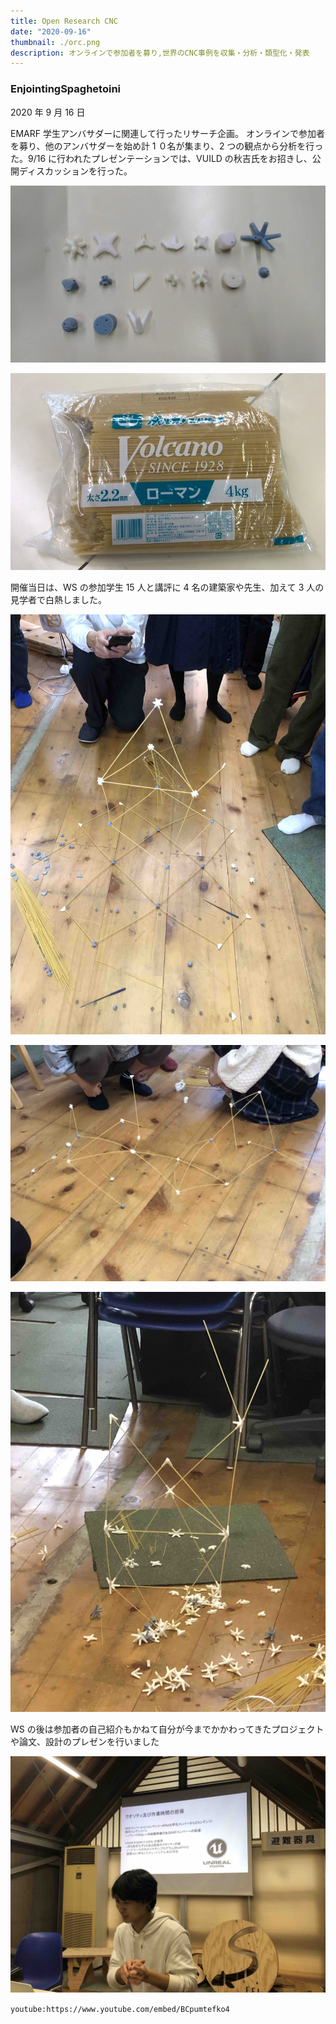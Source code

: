 ```yaml
---
title: Open Research CNC
date: "2020-09-16"
thumbnail: ./orc.png
description: オンラインで参加者を募り,世界のCNC事例を収集・分析・類型化・発表
---
```


### EnjointingSpaghetoini

2020 年 9 月 16 日

EMARF 学生アンバサダーに関連して行ったリサーチ企画。
オンラインで参加者を募り、他のアンバサダーを始め計 1 ０名が集まり、2 つの観点から分析を行った。9/16 に行われたプレゼンテーションでは、VUILD の秋吉氏をお招きし、公開ディスカッションを行った。

<div class="kg-card kg-image-card kg-width-large">

![joint](./joint.jpg)

</div>

<div class="kg-card kg-image-card kg-width-mini">

![spa](./spagetoini.jpg)

</div>

開催当日は、WS の参加学生 15 人と講評に 4 名の建築家や先生、加えて 3 人の見学者で白熱しました。

<div class="kg-card kg-image-card kg-width-mini">

![tower1](./tower1.jpg)

</div>
<div class="kg-card kg-image-card kg-width-mini">

![tower2](./tower2.jpg)

</div>
<div class="kg-card kg-image-card kg-width-mini">

![tower3](./tower3.jpg)

</div>

WS の後は参加者の自己紹介もかねて自分が今までかかわってきたプロジェクトや論文、設計のプレゼンを行いました

<div class="kg-card kg-image-card kg-width-mini">

![presentation](./presentation.jpg)

</div>

`youtube:https://www.youtube.com/embed/BCpumtefko4`
